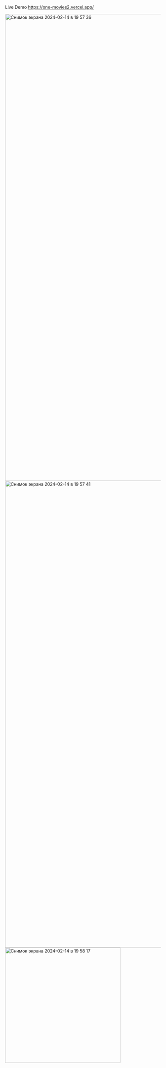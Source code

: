 Live Demo https://one-movies2.vercel.app/

<img width="1512" alt="Снимок экрана 2024-02-14 в 19 57 36" src="https://github.com/sevarm55/OneMovies2/assets/126685361/ddacd51a-ca79-4f6b-ac25-9c43493d438d">
<img width="1512" alt="Снимок экрана 2024-02-14 в 19 57 41" src="https://github.com/sevarm55/OneMovies2/assets/126685361/d698b591-bac8-4b70-bf88-aef26b1c859a">
<img width="373" alt="Снимок экрана 2024-02-14 в 19 58 17" src="https://github.com/sevarm55/OneMovies2/assets/126685361/55b2b4a8-5284-4cb3-9e49-45ab2bb7f4b1">
